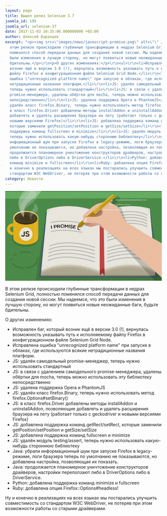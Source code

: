 ```yaml
---
layout: page
title: Вышел релиз Selenium 3.7
joomla_id: 195
joomla_url: selenium-37
date: 2017-11-03 10:35:06.000000000 +03:00
author: Алексей Баранцев
excerpt: "<p><img src=\"images/news/javascript-promise.png\" alt=\"\" /></p>\r\n<p>В
  этом релизе происходили глубинные трансформации в недрах Selenium Grid, полностью
  поменялся способ передачи данных для создания новой сессии. Мы надеемся, что это
  были изменения в лучшую сторону, но могут появиться новые неожиданные баги, будьте
  бдительны.</p>\r\n<p>О других изменениях:</p>\r\n<ul>\r\n<li>Исправлен баг, который
  возник ещё в версии 3.0 (!), вернулась возможность указывать путь к исполняемому
  файлу Firefox в конфигурационном файле Selenium Grid Node.</li>\r\n<li>Исправлена
  ошибка \"unrecognized platform name\" при запуске в облаках, где используются всякие
  нетрадиционные названия платформ.</li>\r\n<li>JS: удалён самодельный promise-менеджер,
  теперь нужно использовать стандартный</li>\r\n<li>JS: в связи с удалением самодельного
  promise-менеджера, удалены обёртки для mocha, теперь можно использовать эту библиотеку
  непосредственно</li>\r\n<li>JS: удалена поддержка Opera и PhantomJS</li>\r\n<li>JS:
  удалён класс firefox.Binary, теперь нужно использовать метод firefox.Options#setBinary()</li>\r\n<li>JS:
  в класс firefox.Driver добавлены методы installAddon и uninstallAddon, позволяющие
  добавлять и удалять расширения браузера на лету (работает только с geckodriver и
  новыми версиями Firefox)</li>\r\n<li>JS: добавлена поддержка команд getRect/setRect,
  которые заменили getPosition/setPosition и getSize/setSize</li>\r\n<li>JS: добавлена
  поддержка команд fullscreen и minimize</li>\r\n<li>JS: удалён модуль testing/assert,
  теперь нужно использовать какую-нибудь стороннюю библиотеку</li>\r\n<li>Java: убрали
  информационный шум при запуске Firefox в legacy-режиме, логи браузера теперь по
  умолчанию не показываются, но добавлена настройка, позволяющая их показать.</li>\r\n<li>Java:
  продолжается планомерное уничтожение конструкторов драйверов, настройки переползают
  либо в DriverOptions либо в DriverService.</li>\r\n<li>Python: добавлена поддержка
  команд minimize и fullscreen</li>\r\n<li>Ruby: добавлена опция Firefox::Options#headless!</li>\r\n</ul>\r\n<p>Ну
  и конечно в реализациях на всех языках мы постарались улучшить совместимость со
  стандартом W3C WebDriver, не потеряв при этом возможности работы со старыми драйверами.</p>"
category: Новости
---
```

<p><img src="images/news/javascript-promise.png" alt="" /></p>
<p>В этом релизе происходили глубинные трансформации в недрах Selenium Grid, полностью поменялся способ передачи данных для создания новой сессии. Мы надеемся, что это были изменения в лучшую сторону, но могут появиться новые неожиданные баги, будьте бдительны.</p>
<p>О других изменениях:</p>
<ul>
<li>Исправлен баг, который возник ещё в версии 3.0 (!), вернулась возможность указывать путь к исполняемому файлу Firefox в конфигурационном файле Selenium Grid Node.</li>
<li>Исправлена ошибка "unrecognized platform name" при запуске в облаках, где используются всякие нетрадиционные названия платформ.</li>
<li>JS: удалён самодельный promise-менеджер, теперь нужно использовать стандартный</li>
<li>JS: в связи с удалением самодельного promise-менеджера, удалены обёртки для mocha, теперь можно использовать эту библиотеку непосредственно</li>
<li>JS: удалена поддержка Opera и PhantomJS</li>
<li>JS: удалён класс firefox.Binary, теперь нужно использовать метод firefox.Options#setBinary()</li>
<li>JS: в класс firefox.Driver добавлены методы installAddon и uninstallAddon, позволяющие добавлять и удалять расширения браузера на лету (работает только с geckodriver и новыми версиями Firefox)</li>
<li>JS: добавлена поддержка команд getRect/setRect, которые заменили getPosition/setPosition и getSize/setSize</li>
<li>JS: добавлена поддержка команд fullscreen и minimize</li>
<li>JS: удалён модуль testing/assert, теперь нужно использовать какую-нибудь стороннюю библиотеку</li>
<li>Java: убрали информационный шум при запуске Firefox в legacy-режиме, логи браузера теперь по умолчанию не показываются, но добавлена настройка, позволяющая их показать.</li>
<li>Java: продолжается планомерное уничтожение конструкторов драйверов, настройки переползают либо в DriverOptions либо в DriverService.</li>
<li>Python: добавлена поддержка команд minimize и fullscreen</li>
<li>Ruby: добавлена опция Firefox::Options#headless!</li>
</ul>
<p>Ну и конечно в реализациях на всех языках мы постарались улучшить совместимость со стандартом W3C WebDriver, не потеряв при этом возможности работы со старыми драйверами.</p>

